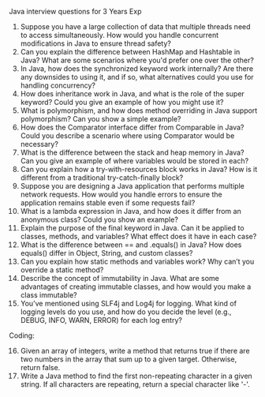 Java interview questions for 3 Years Exp

1. Suppose you have a large collection of data that multiple threads need to access simultaneously. How would you handle concurrent modifications in Java to ensure thread safety?
2. Can you explain the difference between HashMap and Hashtable in Java? What are some scenarios where you'd prefer one over the other?
3. In Java, how does the synchronized keyword work internally? Are there any downsides to using it, and if so, what alternatives could you use for handling concurrency?
4. How does inheritance work in Java, and what is the role of the super keyword? Could you give an example of how you might use it?
5. What is polymorphism, and how does method overriding in Java support polymorphism? Can you show a simple example?
6. How does the Comparator interface differ from Comparable in Java? Could you describe a scenario where using Comparator would be necessary?
7. What is the difference between the stack and heap memory in Java? Can you give an example of where variables would be stored in each?
8. Can you explain how a try-with-resources block works in Java? How is it different from a traditional try-catch-finally block?
9. Suppose you are designing a Java application that performs multiple network requests. How would you handle errors to ensure the application remains stable even if some requests fail?
10. What is a lambda expression in Java, and how does it differ from an anonymous class? Could you show an example?
11. Explain the purpose of the final keyword in Java. Can it be applied to classes, methods, and variables? What effect does it have in each case?
12. What is the difference between == and .equals() in Java? How does equals() differ in Object, String, and custom classes?
13. Can you explain how static methods and variables work? Why can’t you override a static method?
14. Describe the concept of immutability in Java. What are some advantages of creating immutable classes, and how would you make a class immutable?
15. You’ve mentioned using SLF4j and Log4j for logging. What kind of logging levels do you use, and how do you decide the level (e.g., DEBUG, INFO, WARN, ERROR) for each log entry?

Coding:

16. Given an array of integers, write a method that returns true if there are two numbers in the array that sum up to a given target. Otherwise, return false.
17. Write a Java method to find the first non-repeating character in a given string. If all characters are repeating, return a special character like '-'.
